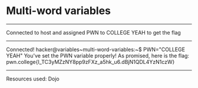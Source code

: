 # Multi-word variables
***
Connected to host and assigned PWN to COLLEGE YEAH to get the flag
***
Connected!
hacker@variables~multi-word-variables:~$ PWN="COLLEGE YEAH"
You've set the PWN variable properly! As promised, here is the flag:
pwn.college{I_TC3yMZzNY8pp9zFXz_a5hk_u6.dBjN1QDL4YzN1czW}
***
Resources used:
Dojo
